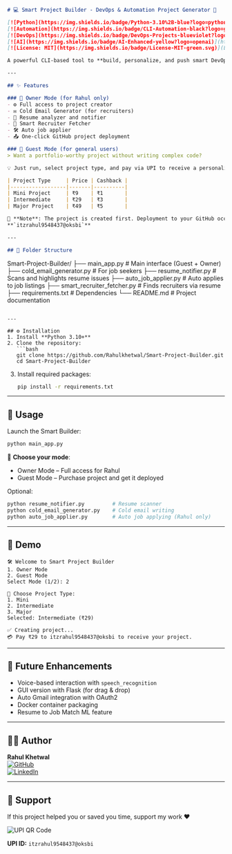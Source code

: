 ```markdown
# 💻 Smart Project Builder - DevOps & Automation Project Generator 🚀

[![Python](https://img.shields.io/badge/Python-3.10%2B-blue?logo=python)](https://www.python.org)
[![Automation](https://img.shields.io/badge/CLI-Automation-black?logo=github)](https://github.com)
[![DevOps](https://img.shields.io/badge/DevOps-Projects-blueviolet?logo=docker)](https://github.com)
[![AI](https://img.shields.io/badge/AI-Enhanced-yellow?logo=openai)](https://openai.com)
[![License: MIT](https://img.shields.io/badge/License-MIT-green.svg)](LICENSE)

A powerful CLI-based tool to **build, personalize, and push smart DevOps and automation projects to GitHub**. Designed for developers, students, and job seekers who want to create impressive GitHub repositories with ease.

---

## ✨ Features

### 🔑 Owner Mode (for Rahul only)
- ⚙️ Full access to project creator
- ✉️ Cold Email Generator (for recruiters)
- 📄 Resume analyzer and notifier
- 🧠 Smart Recruiter Fetcher
- 🛠 Auto job applier
- 📤 One-click GitHub project deployment

### 🙋 Guest Mode (for general users)
> Want a portfolio-worthy project without writing complex code?

💡 Just run, select project type, and pay via UPI to receive a personalized GitHub repository.

| Project Type     | Price | Cashback |
|------------------|-------|----------|
| Mini Project     | ₹9    | ₹1       |
| Intermediate     | ₹29   | ₹3       |
| Major Project    | ₹49   | ₹5       |

📌 **Note**: The project is created first. Deployment to your GitHub occurs **after UPI payment**:  
**`itzrahul9548437@oksbi`**

---

## 📂 Folder Structure
```
Smart-Project-Builder/
├── main_app.py              # Main interface (Guest + Owner)
├── cold_email_generator.py  # For job seekers
├── resume_notifier.py       # Scans and highlights resume issues
├── auto_job_applier.py      # Auto applies to job listings
├── smart_recruiter_fetcher.py # Finds recruiters via resume
├── requirements.txt         # Dependencies
└── README.md                # Project documentation
```

---

## ⚙️ Installation
1. Install **Python 3.10+**
2. Clone the repository:
   ```bash
   git clone https://github.com/Rahulkhetwal/Smart-Project-Builder.git
   cd Smart-Project-Builder
   ```
3. Install required packages:
   ```bash
   pip install -r requirements.txt
   ```

---

## 🚀 Usage
Launch the Smart Builder:

```bash
python main_app.py
```

🧠 **Choose your mode**:
- Owner Mode – Full access for Rahul
- Guest Mode – Purchase project and get it deployed

Optional:
```bash
python resume_notifier.py         # Resume scanner
python cold_email_generator.py    # Cold email writing
python auto_job_applier.py        # Auto job applying (Rahul only)
```

---

## 📸 Demo
```
🛠 Welcome to Smart Project Builder
1. Owner Mode
2. Guest Mode
Select Mode (1/2): 2

🎯 Choose Project Type:
1. Mini
2. Intermediate
3. Major
Selected: Intermediate (₹29)

✅ Creating project...
💳 Pay ₹29 to itzrahul9548437@oksbi to receive your project.
```

---

## 🔮 Future Enhancements
- Voice-based interaction with `speech_recognition`
- GUI version with Flask (for drag & drop)
- Auto Gmail integration with OAuth2
- Docker container packaging
- Resume to Job Match ML feature

---

## 👨‍💼 Author
**Rahul Khetwal**  
[![GitHub](https://img.shields.io/badge/GitHub-@Rahulkhetwal-black?logo=github)](https://github.com/Rahulkhetwal)  
[![LinkedIn](https://img.shields.io/badge/LinkedIn-Rahul-blue?logo=linkedin)](https://linkedin.com/in/rahulkhetwal)

---

## 🤝 Support

If this project helped you or saved you time, support my work ❤️

![UPI QR Code](assets/upi_qr.png)

**UPI ID:** `itzrahul9548437@oksbi`

